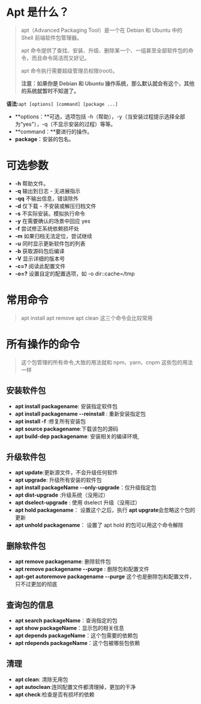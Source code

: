 # Apt 是什么？

> apt（Advanced Packaging Tool）是一个在 Debian 和 Ubuntu 中的 Shell 前端软件包管理器。
>
> apt 命令提供了查找、安装、升级、删除某一个、一组甚至全部软件包的命令，而且命令简洁而又好记。
>
> apt 命令执行需要超级管理员权限(root)。
>
> **注意：如果你是 Debian 和 Ubuntu 操作系统，那么默认就会有这个，其他的系统就暂时不知道了。**

**语法:**`apt [options] [command] [package ...]`

- **options：**可选，选项包括 -h（帮助），-y（当安装过程提示选择全部为"yes"），-q（不显示安装的过程）等等。
- **command：**要进行的操作。
- **package**：安装的包名。

# 可选参数

- **-h** 帮助文件。
- **-q** 输出到日志 - 无进展指示
- **-qq** 不输出信息，错误除外
- **-d** 仅下载 - 不安装或解压归档文件
- **-s** 不实际安装。模拟执行命令
- **-y** 在需要确认的场景中回应 yes
- **-f** 尝试修正系统依赖损坏处
- **-m** 如果归档无法定位，尝试继续
- **-u** 同时显示更新软件包的列表
- **-b** 获取源码包后编译
- **-V** 显示详细的版本号
- **-c=?** 阅读此配置文件
- **-o=?** 设置自定的配置选项，如 -o dir::cache=/tmp

# 常用命令

> apt install apt remove apt clean 这三个命令会比较常用

# 所有操作的命令

> 这个包管理的所有命令,大致的用法就和 npm、yarn、cnpm 这些包的用法一样

## 安装软件包

- **apt install packagename**: 安装指定软件包
- **apt install packagename --reinstall** : 重新安装指定包
- **apt install -f** :修复所有安装包
- **apt source packagename**:下载该包的源码
- **apt build-dep packagename**: 安装相关的编译环境,

## 升级软件包

- **apt update**:更新源文件，不会升级任何软件
- **apt upgrade**: 升级所有安装的软件包
- **apt install packageName --only-upgrade**：仅升级指定包
- **apt dist-upgrade** :升级系统（没用过）
- **apt dselect-upgrade** : 使用 dselect 升级（没用过）
- **apt hold packagename**： 设置这个之后，执行 **apt upgrate**会忽略这个包的更新
- **apt unhold packagename**： 设置了 apt hold 的包可以用这个命令解除

## 删除软件包

- **apt remove packagename**: 删除软件包
- **apt remove packagename --purge** : 删除包和配置文件
- **apt-get autoremove packagename --purge** 这个也是删除包和配置文件，只不过更加的彻底

## 查询包的信息

- **apt search packageName**：查询指定的包
- **apt show packageName**：显示包的相关信息
- **apt depends packageName**：这个包需要的依赖包
- **apt rdepends packageName**：这个包被哪些包依赖

## 清理

- **apt clean**: 清除无用包
- **apt autoclean**:连同配置文件都清理掉，更加的干净
- **apt check**:检查是否有损坏的依赖
